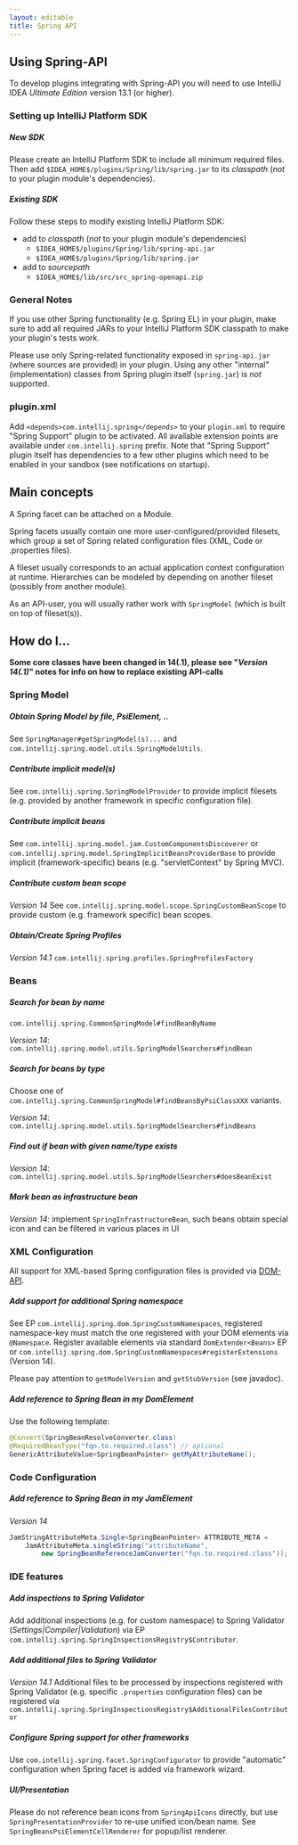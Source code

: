 ```yaml
---
layout: editable
title: Spring API
---
```



## Using Spring-API
To develop plugins integrating with Spring-API you will need to use IntelliJ IDEA _Ultimate Edition_ version 13.1 (or higher).

### Setting up IntelliJ Platform SDK

##### New SDK
Please create an IntelliJ Platform SDK to include all minimum required files.
Then add `$IDEA_HOME$/plugins/Spring/lib/spring.jar` to its _classpath_ (_not_ to your plugin module's dependencies).

##### Existing SDK
Follow these steps to modify existing IntelliJ Platform SDK:

* add to _classpath_ (_not_ to your plugin module's dependencies)
	* `$IDEA_HOME$/plugins/Spring/lib/spring-api.jar`
	* `$IDEA_HOME$/plugins/Spring/lib/spring.jar`
* add to _sourcepath_
	* `$IDEA_HOME$/lib/src/src_spring-openapi.zip`

### General Notes
If you use other Spring functionality (e.g. Spring EL) in your plugin, make sure to add all required JARs to your IntelliJ Platform SDK classpath to make your plugin's tests work.


Please use only Spring-related functionality exposed in `spring-api.jar` (where   sources are provided) in your plugin. Using any other "internal" (implementation) classes from Spring plugin itself (`spring.jar`) is _not_ supported.

### plugin.xml
Add `<depends>com.intellij.spring</depends>` to your `plugin.xml` to require "Spring Support" plugin to be activated. All available extension points are available under `com.intellij.spring` prefix.
Note that "Spring Support" plugin itself has dependencies to a few other plugins which need to be enabled in your sandbox (see notifications on startup).

## Main concepts
A Spring facet can be attached on a Module.

Spring facets usually contain one more user-configured/provided filesets, which group a set of Spring related configuration files (XML, Code or .properties files).

A fileset usually corresponds to an actual application context configuration at runtime. Hierarchies can be modeled by depending on another fileset (possibly from  another module).

As an API-user, you will usually rather work with ```SpringModel``` (which is built on top of fileset(s)).

## How do I...
**Some core classes have been changed in 14(.1), please see "_Version 14(.1)_" notes for info on how to replace existing API-calls**

### Spring Model

##### Obtain Spring Model by file, PsiElement, ..
See ```SpringManager#getSpringModel(s)...``` and ```com.intellij.spring.model.utils.SpringModelUtils```.

##### Contribute implicit model(s)
See ```com.intellij.spring.SpringModelProvider``` to provide implicit filesets (e.g. provided by another framework in specific configuration file).

##### Contribute implicit beans
See ```com.intellij.spring.model.jam.CustomComponentsDiscoverer``` or ```com.intellij.spring.model.SpringImplicitBeansProviderBase``` to provide implicit (framework-specific) beans (e.g. "servletContext" by Spring MVC).

##### Contribute custom bean scope
_Version 14_
See ```com.intellij.spring.model.scope.SpringCustomBeanScope``` to provide custom (e.g. framework specific) bean scopes.

##### Obtain/Create Spring Profiles
_Version 14.1_
```com.intellij.spring.profiles.SpringProfilesFactory```

### Beans

##### Search for bean by name
```com.intellij.spring.CommonSpringModel#findBeanByName```

_Version 14_: ```com.intellij.spring.model.utils.SpringModelSearchers#findBean```

##### Search for beans by type
Choose one of ```com.intellij.spring.CommonSpringModel#findBeansByPsiClassXXX``` variants.

_Version 14_: ```com.intellij.spring.model.utils.SpringModelSearchers#findBeans```

##### Find out if bean with given name/type exists
_Version 14_: ```com.intellij.spring.model.utils.SpringModelSearchers#doesBeanExist```

##### Mark bean as infrastructure bean
_Version 14_: implement ```SpringInfrastructureBean```, such beans obtain special icon and can be filtered in various places in UI

### XML Configuration
All support for XML-based Spring configuration files is provided via [DOM-API](xml_dom_api.html).

##### Add support for additional Spring namespace
See EP ```com.intellij.spring.dom.SpringCustomNamespaces```, registered namespace-key must match the one registered with your DOM elements via ```@Namespace```.
Register available elements via standard ```DomExtender<Beans>``` EP or ```com.intellij.spring.dom.SpringCustomNamespaces#registerExtensions``` (Version 14).

Please pay attention to ```getModelVersion``` and ```getStubVersion``` (see javadoc).

##### Add reference to Spring Bean in my DomElement
Use the following template:

```java
@Convert(SpringBeanResolveConverter.class)
@RequiredBeanType("fqn.to.required.class") // optional
GenericAttributeValue<SpringBeanPointer> getMyAttributeName();
```


### Code Configuration

##### Add reference to Spring Bean in my JamElement
_Version 14_

```java
JamStringAttributeMeta.Single<SpringBeanPointer> ATTRIBUTE_META =
    JamAttributeMeta.singleString("attributeName",
        new SpringBeanReferenceJamConverter("fqn.to.required.class"));
```

### IDE features

##### Add inspections to Spring Validator
Add additional inspections (e.g. for custom namespace) to Spring Validator (*Settings|Compiler|Validation*) via EP ```com.intellij.spring.SpringInspectionsRegistry$Contributor```.

##### Add additional files to Spring Validator
_Version 14.1_
Additional files to be processed by inspections registered with Spring Validator (e.g. specific ```.properties``` configuration files) can be registered via  ```com.intellij.spring.SpringInspectionsRegistry$AdditionalFilesContributor```

##### Configure Spring support for other frameworks
Use ```com.intellij.spring.facet.SpringConfigurator``` to provide "automatic" configuration when Spring facet is added via framework wizard.

##### UI/Presentation
Please do not reference bean icons from ```SpringApiIcons``` directly, but use ```SpringPresentationProvider``` to re-use unified icon/bean name. See ```SpringBeansPsiElementCellRenderer``` for popup/list renderer.
